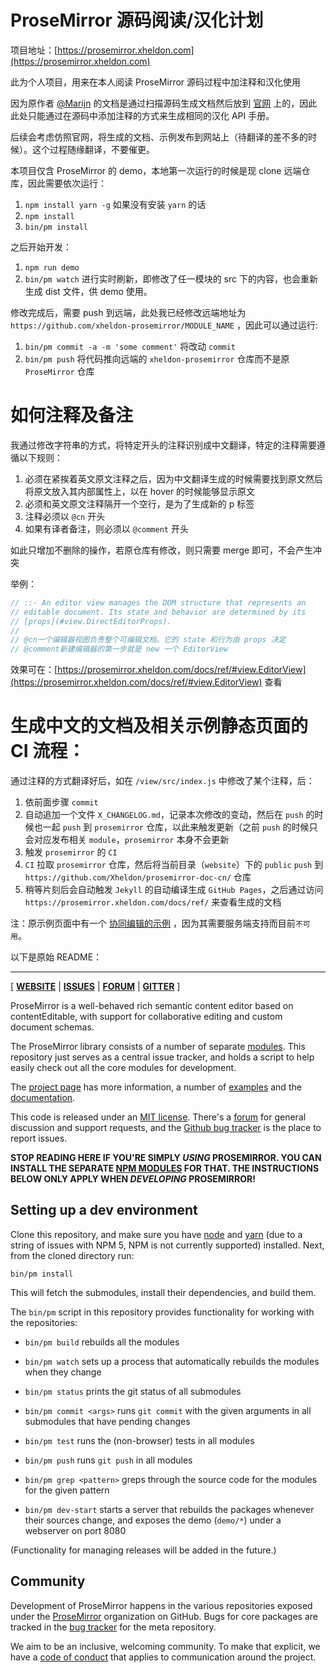 # ProseMirror 源码阅读/汉化计划

项目地址：[https://prosemirror.xheldon.com](https://prosemirror.xheldon.com)

此为个人项目，用来在本人阅读 ProseMirror 源码过程中加注释和汉化使用

因为原作者 [@Marijn](https://github.com/marijnh) 的文档是通过扫描源码生成文档然后放到 [官网](https://prosemirror.net/docs/ref/) 上的，因此此处只能通过在源码中添加注释的方式来生成相同的汉化 API 手册。

后续会考虑仿照官网，将生成的文档、示例发布到网站上（待翻译的差不多的时候）。这个过程随缘翻译，不要催更。

本项目仅含 ProseMirror 的 demo，本地第一次运行的时候是现 clone 远端仓库，因此需要依次运行：

1. `npm install yarn -g` 如果没有安装 `yarn` 的话
2. `npm install`
3. `bin/pm install`

之后开始开发：

1. `npm run demo`
2. `bin/pm watch` 进行实时刷新，即修改了任一模块的 src 下的内容，也会重新生成 dist 文件，供 demo 使用。

修改完成后，需要 push 到远端，此处我已经修改远端地址为 `https://github.com/xheldon-prosemirror/MODULE_NAME` ，因此可以通过运行:
 
 1. `bin/pm commit -a -m 'some comment'` 将改动 `commit`
 2. `bin/pm push` 将代码推向远端的 `xheldon-prosemirror` 仓库而不是原 `ProseMirror` 仓库

# 如何注释及备注

我通过修改字符串的方式，将特定开头的注释识别成中文翻译，特定的注释需要遵循以下规则：

1. 必须在紧挨着英文原文注释之后，因为中文翻译生成的时候需要找到原文然后将原文放入其内部属性上，以在 hover 的时候能够显示原文
2. 必须和英文原文注释隔开一个空行，是为了生成新的 p 标签
3. 注释必须以 `@cn` 开头
4. 如果有译者备注，则必须以 `@comment` 开头

如此只增加不删除的操作，若原仓库有修改，则只需要 merge 即可，不会产生冲突

举例：

```js
// ::- An editor view manages the DOM structure that represents an
// editable document. Its state and behavior are determined by its
// [props](#view.DirectEditorProps).
//
// @cn一个编辑器视图负责整个可编辑文档。它的 state 和行为由 props 决定
// @comment新建编辑器的第一步就是 new 一个 EditorView
```

效果可在：[https://prosemirror.xheldon.com/docs/ref/#view.EditorView](https://prosemirror.xheldon.com/docs/ref/#view.EditorView) 查看

# 生成中文的文档及相关示例静态页面的 CI 流程：

通过注释的方式翻译好后，如在 `/view/src/index.js` 中修改了某个注释，后：

1. 依前面步骤 `commit`
2. 自动追加一个文件 `X_CHANGELOG.md`，记录本次修改的变动，然后在 `push` 的时候也一起 `push` 到 `prosemirror` 仓库，以此来触发更新（之前 `push` 的时候只会对应发布相关 `module`，`prosemirror` 本身不会更新
3. 触发 `prosemirror` 的 `CI`
4. `CI` 拉取 `prosemirror` 仓库，然后将当前目录（`website`）下的 `public` `push` 到 `https://github.com/Xheldon/prosemirror-doc-cn/` 仓库
5. 稍等片刻后会自动触发 `Jekyll` 的自动编译生成 `GitHub Pages`，之后通过访问 `https://prosemirror.xheldon.com/docs/ref/` 来查看生成的文档

注：原示例页面中有一个 [协同编辑的示例](https://prosemirror.xheldon.com/examples/collab/#edit-Example) ，因为其需要服务端支持而目前`不可用`。

以下是原始 README：
 
 ---
 
[ [**WEBSITE**](https://prosemirror.net) | [**ISSUES**](https://github.com/prosemirror/prosemirror/issues) | [**FORUM**](https://discuss.prosemirror.net) | [**GITTER**](https://gitter.im/ProseMirror/prosemirror) ]

ProseMirror is a well-behaved rich semantic content editor based on
contentEditable, with support for collaborative editing and custom
document schemas.

The ProseMirror library consists of a number of separate
[modules](https://github.com/prosemirror/). This repository just
serves as a central issue tracker, and holds a script to help easily
check out all the core modules for development.

The [project page](https://prosemirror.net) has more information, a
number of [examples](https://prosemirror.net/examples/) and the
[documentation](https://prosemirror.net/docs/).

This code is released under an
[MIT license](https://github.com/prosemirror/prosemirror/tree/master/LICENSE).
There's a [forum](http://discuss.prosemirror.net) for general
discussion and support requests, and the
[Github bug tracker](https://github.com/prosemirror/prosemirror/issues)
is the place to report issues.

**STOP READING HERE IF YOU'RE SIMPLY _USING_ PROSEMIRROR. YOU CAN
INSTALL THE SEPARATE [NPM
MODULES](https://www.npmjs.com/search?q=prosemirror-) FOR THAT. THE
INSTRUCTIONS BELOW ONLY APPLY WHEN _DEVELOPING_ PROSEMIRROR!**

## Setting up a dev environment

Clone this repository, and make sure you have
[node](https://nodejs.org/en/) and [yarn](https://yarnpkg.com/) (due
to a string of issues with NPM 5, NPM is not currently supported)
installed. Next, from the cloned directory run:

    bin/pm install

This will fetch the submodules, install their dependencies, and build
them.

The `bin/pm` script in this repository provides functionality for
working with the repositories:

 * `bin/pm build` rebuilds all the modules

 * `bin/pm watch` sets up a process that automatically rebuilds the
   modules when they change

 * `bin/pm status` prints the git status of all submodules

 * `bin/pm commit <args>` runs `git commit` with the given arguments
   in all submodules that have pending changes

 * `bin/pm test` runs the (non-browser) tests in all modules

 * `bin/pm push` runs `git push` in all modules

 * `bin/pm grep <pattern>` greps through the source code for the
   modules for the given pattern

 * `bin/pm dev-start` starts a server that rebuilds the packages
   whenever their sources change, and exposes the demo (`demo/*`)
   under a webserver on port 8080

(Functionality for managing releases will be added in the future.)

## Community

Development of ProseMirror happens in the various repositories exposed
under the [ProseMirror](https://github.com/ProseMirror) organization
on GitHub. Bugs for core packages are tracked in the [bug
tracker](https://github.com/prosemirror/prosemirror/issues) for the
meta repository.

We aim to be an inclusive, welcoming community. To make that explicit,
we have a [code of
conduct](http://contributor-covenant.org/version/1/1/0/) that applies
to communication around the project.
